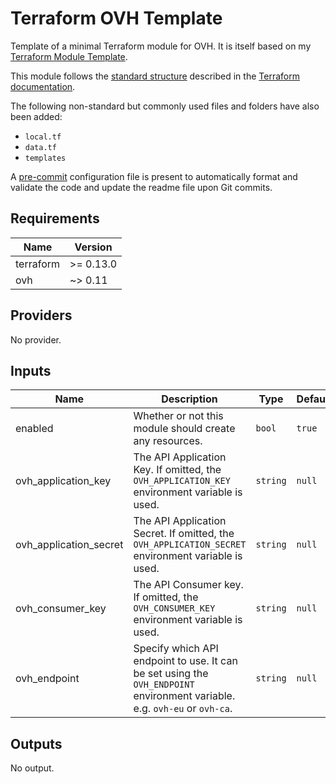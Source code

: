 # Terraform OVH Template

Template of a minimal Terraform module for OVH. It is itself based on my
[Terraform Module Template][terraform-module-template].

This module follows the [standard structure][standard-module-structure]
described in the [Terraform documentation][terraform-docs].

The following non-standard but commonly used files and folders have also been added:

* `local.tf`
* `data.tf`
* `templates`

A [pre-commit][pre-commit] configuration file is present to automatically format
and validate the code and update the readme file upon Git commits.

<!-- BEGINNING OF PRE-COMMIT-TERRAFORM DOCS HOOK -->
## Requirements

| Name | Version |
|------|---------|
| terraform | >= 0.13.0 |
| ovh | ~> 0.11 |

## Providers

No provider.

## Inputs

| Name | Description | Type | Default | Required |
|------|-------------|------|---------|:--------:|
| enabled | Whether or not this module should create any resources. | `bool` | `true` | no |
| ovh\_application\_key | The API Application Key. If omitted, the `OVH_APPLICATION_KEY` environment variable is used. | `string` | `null` | no |
| ovh\_application\_secret | The API Application Secret. If omitted, the `OVH_APPLICATION_SECRET` environment variable is used. | `string` | `null` | no |
| ovh\_consumer\_key | The API Consumer key. If omitted, the `OVH_CONSUMER_KEY` environment variable is used. | `string` | `null` | no |
| ovh\_endpoint | Specify which API endpoint to use. It can be set using the `OVH_ENDPOINT` environment variable. e.g. `ovh-eu` or `ovh-ca`. | `string` | `null` | no |

## Outputs

No output.

<!-- END OF PRE-COMMIT-TERRAFORM DOCS HOOK -->

 [pre-commit]: https://pre-commit.com/ "pre-commit Website"
 [standard-module-structure]: https://www.terraform.io/docs/modules/index.html#standard-module-structure "Terraform Documentation - Standard Module Structure"
 [terraform-docs]: https://www.terraform.io/docs/ "Terraform Documentation"
 [terraform-module-template]: https://github.com/SkypLabs/terraform-module-template "SkypLabs - Terraform Module Template"
